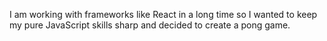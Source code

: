 I am working with frameworks like React in a long time so I wanted to keep my pure JavaScript skills sharp and decided to create a pong game.

